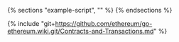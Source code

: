 {% sections "example-script", "" %}
{% endsections %}

{% include "git+https://github.com/ethereum/go-ethereum.wiki.git/Contracts-and-Transactions.md" %}

